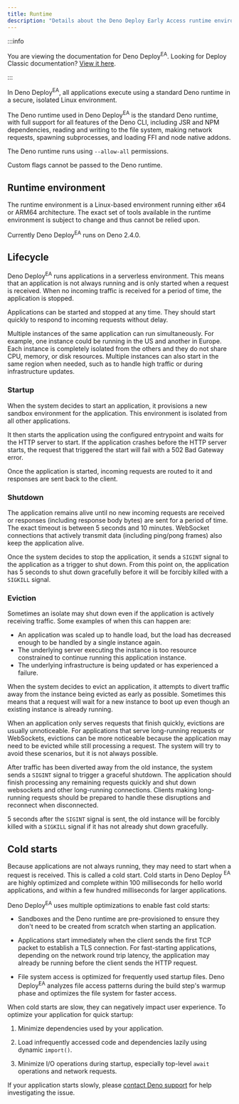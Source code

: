 ```yaml
---
title: Runtime
description: "Details about the Deno Deploy Early Access runtime environment, including application lifecycle, startup, shutdown, and cold start optimization."
---
```


:::info

You are viewing the documentation for Deno Deploy<sup>EA</sup>. Looking for
Deploy Classic documentation? [View it here](/deploy/).

:::

In Deno Deploy<sup>EA</sup>, all applications execute using a standard Deno
runtime in a secure, isolated Linux environment.

The Deno runtime used in Deno Deploy<sup>EA</sup> is the standard Deno runtime,
with full support for all features of the Deno CLI, including JSR and NPM
dependencies, reading and writing to the file system, making network requests,
spawning subprocesses, and loading FFI and node native addons.

The Deno runtime runs using `--allow-all` permissions.

Custom flags cannot be passed to the Deno runtime.

## Runtime environment

The runtime environment is a Linux-based environment running either x64 or ARM64
architecture. The exact set of tools available in the runtime environment is
subject to change and thus cannot be relied upon.

Currently Deno Deploy<sup>EA</sup> runs on Deno 2.4.0.

## Lifecycle

Deno Deploy<sup>EA</sup> runs applications in a serverless environment. This
means that an application is not always running and is only started when a
request is received. When no incoming traffic is received for a period of time,
the application is stopped.

Applications can be started and stopped at any time. They should start quickly
to respond to incoming requests without delay.

Multiple instances of the same application can run simultaneously. For example,
one instance could be running in the US and another in Europe. Each instance is
completely isolated from the others and they do not share CPU, memory, or disk
resources. Multiple instances can also start in the same region when needed,
such as to handle high traffic or during infrastructure updates.

### Startup

When the system decides to start an application, it provisions a new sandbox
environment for the application. This environment is isolated from all other
applications.

It then starts the application using the configured entrypoint and waits for the
HTTP server to start. If the application crashes before the HTTP server starts,
the request that triggered the start will fail with a 502 Bad Gateway error.

Once the application is started, incoming requests are routed to it and
responses are sent back to the client.

### Shutdown

The application remains alive until no new incoming requests are received or
responses (including response body bytes) are sent for a period of time. The
exact timeout is between 5 seconds and 10 minutes. WebSocket connections that
actively transmit data (including ping/pong frames) also keep the application
alive.

Once the system decides to stop the application, it sends a `SIGINT` signal to
the application as a trigger to shut down. From this point on, the application
has 5 seconds to shut down gracefully before it will be forcibly killed with a
`SIGKILL` signal.

### Eviction

Sometimes an isolate may shut down even if the application is actively receiving
traffic. Some examples of when this can happen are:

- An application was scaled up to handle load, but the load has decreased enough
  to be handled by a single instance again.
- The underlying server executing the instance is too resource constrained to
  continue running this application instance.
- The underlying infrastructure is being updated or has experienced a failure.

When the system decides to evict an application, it attempts to divert traffic
away from the instance being evicted as early as possible. Sometimes this means
that a request will wait for a new instance to boot up even though an existing
instance is already running.

When an application only serves requests that finish quickly, evictions are
usually unnoticeable. For applications that serve long-running requests or
WebSockets, evictions can be more noticeable because the application may need to
be evicted while still processing a request. The system will try to avoid these
scenarios, but it is not always possible.

After traffic has been diverted away from the old instance, the system sends a
`SIGINT` signal to trigger a graceful shutdown. The application should finish
processing any remaining requests quickly and shut down websockets and other
long-running connections. Clients making long-running requests should be
prepared to handle these disruptions and reconnect when disconnected.

5 seconds after the `SIGINT` signal is sent, the old instance will be forcibly
killed with a `SIGKILL` signal if it has not already shut down gracefully.

## Cold starts

Because applications are not always running, they may need to start when a
request is received. This is called a cold start. Cold starts in Deno Deploy
<sup>EA</sup> are highly optimized and complete within 100 milliseconds for
hello world applications, and within a few hundred milliseconds for larger
applications.

Deno Deploy<sup>EA</sup> uses multiple optimizations to enable fast cold starts:

- Sandboxes and the Deno runtime are pre-provisioned to ensure they don't need
  to be created from scratch when starting an application.

- Applications start immediately when the client sends the first TCP packet to
  establish a TLS connection. For fast-starting applications, depending on the
  network round trip latency, the application may already be running before the
  client sends the HTTP request.

- File system access is optimized for frequently used startup files. Deno
  Deploy<sup>EA</sup> analyzes file access patterns during the build step's
  warmup phase and optimizes the file system for faster access.

When cold starts are slow, they can negatively impact user experience. To
optimize your application for quick startup:

1. Minimize dependencies used by your application.

2. Load infrequently accessed code and dependencies lazily using dynamic
   `import()`.

3. Minimize I/O operations during startup, especially top-level `await`
   operations and network requests.

If your application starts slowly, please [contact Deno support](../support) for
help investigating the issue.

